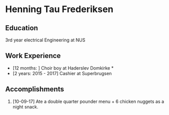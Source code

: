 # Henning Tau Frederiksen

## Education
3rd year electrical Engineering at NUS  
## Work Experience
* [12 months: ] Choir boy at Haderslev Domkirke *
* [2 years: 2015 - 2017] Cashier at Superbrugsen


## Accomplishments

1. [10-09-17] Ate a double quarter pounder menu + 6 chicken nuggets as a night snack.
